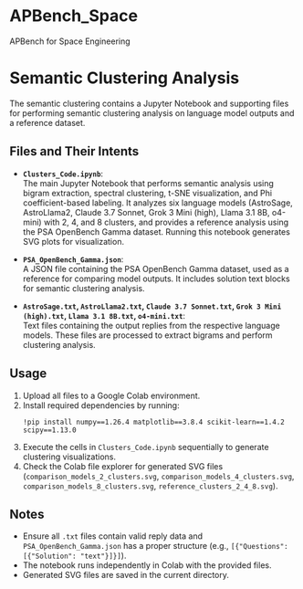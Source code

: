 # APBench_Space
 APBench for Space Engineering


# Semantic Clustering Analysis 

The semantic clustering contains a Jupyter Notebook and supporting files for performing semantic clustering analysis on language model outputs and a reference dataset.

## Files and Their Intents

- **`Clusters_Code.ipynb`**:  
  The main Jupyter Notebook that performs semantic analysis using bigram extraction, spectral clustering, t-SNE visualization, and Phi coefficient-based labeling. It analyzes six language models (AstroSage, AstroLlama2, Claude 3.7 Sonnet, Grok 3 Mini (high), Llama 3.1 8B, o4-mini) with 2, 4, and 8 clusters, and provides a reference analysis using the PSA OpenBench Gamma dataset. Running this notebook generates SVG plots for visualization.

- **`PSA_OpenBench_Gamma.json`**:  
  A JSON file containing the PSA OpenBench Gamma dataset, used as a reference for comparing model outputs. It includes solution text blocks for semantic clustering analysis.

- **`AstroSage.txt`, `AstroLlama2.txt`, `Claude 3.7 Sonnet.txt`, `Grok 3 Mini (high).txt`, `Llama 3.1 8B.txt`, `o4-mini.txt`**:  
  Text files containing the output replies from the respective language models. These files are processed to extract bigrams and perform clustering analysis.

## Usage
1. Upload all files to a Google Colab environment.
2. Install required dependencies by running:  
   ```
   !pip install numpy==1.26.4 matplotlib==3.8.4 scikit-learn==1.4.2 scipy==1.13.0
   ```
3. Execute the cells in `Clusters_Code.ipynb` sequentially to generate clustering visualizations.
4. Check the Colab file explorer for generated SVG files (`comparison_models_2_clusters.svg`, `comparison_models_4_clusters.svg`, `comparison_models_8_clusters.svg`, `reference_clusters_2_4_8.svg`).

## Notes
- Ensure all `.txt` files contain valid reply data and `PSA_OpenBench_Gamma.json` has a proper structure (e.g., `[{"Questions": [{"Solution": "text"}]}]`).
- The notebook runs independently in Colab with the provided files.
- Generated SVG files are saved in the current directory.

